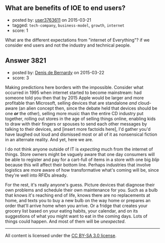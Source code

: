 ## What are benefits of IOE to end users?

- posted by: [user3763611](https://stackexchange.com/users/4644965/user3763611) on 2015-03-21
- tagged: `tech-company`, `business-model`, `growth`, `internet`
- score: 1

What are the different expectations from "internet of Everything"? if we consider end users and not the industry and technical people. 


## Answer 3821

- posted by: [Denis de Bernardy](https://stackexchange.com/users/182468/denis-de-bernardy) on 2015-03-22
- score: 3

Making predictions here borders with the impossible. Consider what occurred in 1995 when internet started to become mainstream: had someone told you then that by 2015 Apple would be larger and more profitable than Microsoft, selling devices that are standalone *and* cloud-aware (an alien concept then, since the debate held that devices should be one ***or*** the other), selling more music than the entire CD industry put together, rolling out stores in the age of selling things online, enabling kids to draw with their fingers or spouses to send each other messages by talking to their devices, and [insert more factoids here], I'd gather you'd have laughed out loud and dismissed most or all of it as nonsensical fiction in an alternate reality. And yet, here we are.

I do not think anyone outside of IT is *expecting* much from the internet of things. Store owners might be vaguely aware that one day consumers will be able to register and pay for a cart-full of items in a store with one big *blip* because this will affect their bottom line. Perhaps industries that involve logistics are more aware of how transformative what's coming will be, since they're well into RFIDs already.

For the rest, it's really anyone's guess. Picture devices that diagnose their own problems and schedule their own maintenance for you. Such as a bulb that knows it's reaching end of life, knows there are no replacements at home, and texts you to buy a new bulb on the way home or prepares an order that'll arrive home when you arrive. Or a fridge that creates your grocery list based on your eating habits, your calendar, and on its suggestions of what you might want to eat in the coming days. Lots of things could happen. And most of them will be *unexpected*.



---

All content is licensed under the [CC BY-SA 3.0 license](https://creativecommons.org/licenses/by-sa/3.0/).
